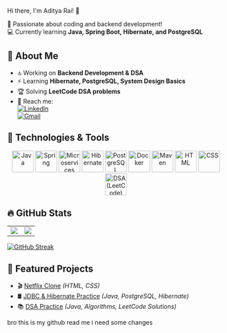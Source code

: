Hi there, I'm Aditya Rai! 👋  

🚀 Passionate about coding and backend development!  
💻 Currently learning **Java, Spring Boot, Hibernate, and PostgreSQL**  


## 📌 About Me  
- 🔝 Working on **Backend Development & DSA**  
- ⚡ Learning **Hibernate, PostgreSQL, System Design Basics**  
- 🏆 Solving **LeetCode DSA problems**   
- 📩 Reach me:  
  [![LinkedIn](https://img.shields.io/badge/LinkedIn-%230077B5.svg?style=flat&logo=linkedin&logoColor=white)](https://www.linkedin.com/in/aditya-rai-91b22a249/)  
  [![Gmail](https://img.shields.io/badge/Gmail-D14836?style=flat&logo=gmail&logoColor=white)](mailto:adirai2901@gmail.com)  

## 🚀 Technologies & Tools  

<p align="center">
  <a href="https://dev.java/"><img src="https://cdn.jsdelivr.net/gh/devicons/devicon/icons/java/java-original.svg" title="Java" width="50" height="50"/></a>
  <a href="https://spring.io/"><img src="https://cdn.jsdelivr.net/gh/devicons/devicon/icons/spring/spring-original.svg" title="Spring" width="50" height="50"/></a>
  <a href="https://microservices.io/"><img src="https://img.icons8.com/external-tal-revivo-color-tal-revivo/48/000000/external-microservices-an-architectural-style-that-structures-an-application-logo-color-tal-revivo.png" title="Microservices" width="50" height="50"/></a>
  <a href="https://hibernate.org/"><img src="https://cdn.jsdelivr.net/gh/devicons/devicon/icons/hibernate/hibernate-original.svg" title="Hibernate" width="50" height="50"/></a>
  <a href="https://www.postgresql.org/"><img src="https://cdn.jsdelivr.net/gh/devicons/devicon/icons/postgresql/postgresql-original.svg" title="PostgreSQL" width="50" height="50"/></a>
  <a href="https://www.docker.com/"><img src="https://cdn.jsdelivr.net/gh/devicons/devicon/icons/docker/docker-original.svg" title="Docker" width="50" height="50"/></a>
  <a href="https://maven.apache.org/"><img src="https://cdn.jsdelivr.net/gh/devicons/devicon/icons/maven/maven-original.svg" title="Maven" width="50" height="50"/></a>
  <a href="https://developer.mozilla.org/en-US/docs/Web/HTML"><img src="https://cdn.jsdelivr.net/gh/devicons/devicon/icons/html5/html5-original.svg" title="HTML" width="50" height="50"/></a>
  <a href="https://developer.mozilla.org/en-US/docs/Web/CSS"><img src="https://cdn.jsdelivr.net/gh/devicons/devicon/icons/css3/css3-original.svg" title="CSS" width="50" height="50"/></a>
  <a href="https://leetcode.com/"><img src="https://upload.wikimedia.org/wikipedia/commons/1/19/LeetCode_logo_black.png" title="DSA (LeetCode)" width="50" height="50"/></a>
</p>

## 🔥 GitHub Stats  

<table>
  <tr>
    <td>
      <img src="https://github-readme-stats.vercel.app/api?username=Adirai2901&show_icons=true&theme=dark&hide_border=true" />
    </td>
    <td>
      <img src="https://github-readme-stats.vercel.app/api/top-langs/?username=Adirai2901&layout=compact&theme=dark&hide_border=true" />
    </td>
  </tr>
</table>

[![GitHub Streak](https://streak-stats.demolab.com?user=Adirai2901&theme=dark&hide_border=true)](https://git.io/streak-stats)  

## 📌 Featured Projects  
- 🎬 [Netflix Clone](https://github.com/Adirai2901/netflix-clone) *(HTML, CSS)*  
- 🛢 [JDBC & Hibernate Practice](https://github.com/Adirai2901/jdbc-hibernate) *(Java, PostgreSQL, Hibernate)*  
- 📚 [DSA Practice](https://github.com/Adirai2901/Learning-DSA) *(Java, Algorithms, LeetCode Solutions)*  


bro this is my  github read me i need some changes 
